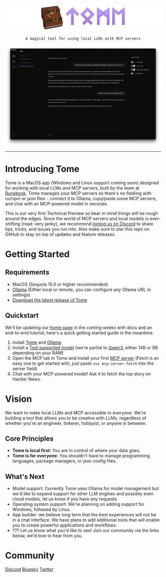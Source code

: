 <img src="static/images/repo-header.png" alt="Tome" />

<p align="center">
    <code>A magical tool for using local LLMs with MCP servers</code>
</p>

<img src="static/images/screenshot.png" alt="Tome Screenshot" />

---

# Introducing Tome

Tome is a MacOS app (Windows and Linux support coming soon) designed for working with local LLMs and MCP servers, built by the team at [Runebook](https://runebook.ai). Tome manages your MCP servers so there's no fiddling with uv/npm or json files - connect it to Ollama, copy/paste some MCP servers, and chat with an MCP-powered model in seconds.

This is our very first Technical Preview so bear in mind things will be rough around the edges. Since the world of MCP servers and local models is ever-shifting (read: very janky), we recommend [joining us on Discord](https://discord.gg/9CH6us29YA) to share tips, tricks, and issues you run into. Also make sure to star this repo on GitHub to stay on top of updates and feature releases.

# Getting Started

## Requirements

- MacOS (Sequoia 15.0 or higher recommended)
- [Ollama](https://ollama.com/) (Either local or remote, you can configure any Ollama URL in settings)
- [Download the latest release of Tome](https://github.com/runebookai/tome/releases/download/v0.2.0/Tome_0.2.0_aarch64.dmg)

## Quickstart

We'll be updating our [home page](https://runebook.ai) in the coming weeks with docs and an end-to-end tutorial, here's a quick getting started guide in the meantime.

1. Install [Tome](https://github.com/runebookai/tome/releases/download/v0.2.0/Tome_0.2.0_aarch64.dmg) and [Ollama](https://ollama.com)
2. Install a [Tool supported model](https://ollama.com/search?c=tools) (we're partial to [Qwen3](https://ollama.com/library/qwen3), either 14B or 8B depending on your RAM)
3. Open the MCP tab in Tome and install your first [MCP server](https://github.com/modelcontextprotocol/servers) (Fetch is an easy one to get started with, just paste `uvx mcp-server-fetch` into the server field)
4. Chat with your MCP-powered model! Ask it to fetch the top story on Hacker News.

# Vision

We want to make local LLMs and MCP accessible to everyone. We're building a tool that allows you to be creative with LLMs, regardless
of whether you're an engineer, tinkerer, hobbyist, or anyone in between.

## Core Principles

- **Tome is local first:** You are in control of where your data goes.
- **Tome is for everyone:** You shouldn't have to manage programming languages, package managers, or json config files.

## What's Next

- Model support: Currently Tome uses Ollama for model management but we'd like to expand support for other LLM engines and possibly even cloud models, let us know if you have any requests.
- Operating system support: We're planning on adding support for Windows, followed by Linux.
- App builder: we believe long term that the best experiences will not be in a chat interface. We have plans to add additional tools that will enable you to create powerful applications and workflows.
- ??? Let us know what you'd like to see! Join our community via the links below, we'd love to hear from you.

# Community

[Discord](https://discord.gg/9CH6us29YA) [Bluesky](https://bsky.app/profile/runebook.ai) [Twitter](https://twitter.com/runebookai)
